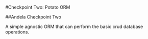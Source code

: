 #Checkpoint Two: Potato ORM

##Andela Checkpoint Two

A simple agnostic ORM that can perform the basic crud database operations.
